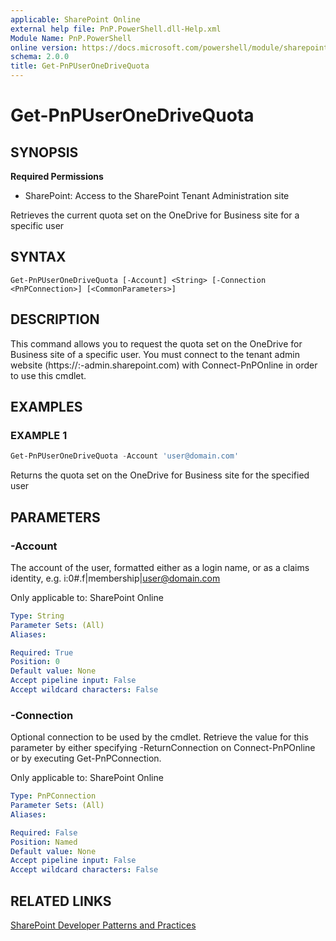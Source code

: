 ```yaml
---
applicable: SharePoint Online
external help file: PnP.PowerShell.dll-Help.xml
Module Name: PnP.PowerShell
online version: https://docs.microsoft.com/powershell/module/sharepoint-pnp/get-pnpuseronedrivequota
schema: 2.0.0
title: Get-PnPUserOneDriveQuota
---
```


# Get-PnPUserOneDriveQuota

## SYNOPSIS

**Required Permissions**

* SharePoint: Access to the SharePoint Tenant Administration site

Retrieves the current quota set on the OneDrive for Business site for a specific user

## SYNTAX

```
Get-PnPUserOneDriveQuota [-Account] <String> [-Connection <PnPConnection>] [<CommonParameters>]
```

## DESCRIPTION
This command allows you to request the quota set on the OneDrive for Business site of a specific user. You must connect to the tenant admin website (https://:<tenant>-admin.sharepoint.com) with Connect-PnPOnline in order to use this cmdlet.

## EXAMPLES

### EXAMPLE 1
```powershell
Get-PnPUserOneDriveQuota -Account 'user@domain.com'
```

Returns the quota set on the OneDrive for Business site for the specified user

## PARAMETERS

### -Account
The account of the user, formatted either as a login name, or as a claims identity, e.g. i:0#.f|membership|user@domain.com

Only applicable to: SharePoint Online

```yaml
Type: String
Parameter Sets: (All)
Aliases:

Required: True
Position: 0
Default value: None
Accept pipeline input: False
Accept wildcard characters: False
```

### -Connection
Optional connection to be used by the cmdlet. Retrieve the value for this parameter by either specifying -ReturnConnection on Connect-PnPOnline or by executing Get-PnPConnection.

Only applicable to: SharePoint Online

```yaml
Type: PnPConnection
Parameter Sets: (All)
Aliases:

Required: False
Position: Named
Default value: None
Accept pipeline input: False
Accept wildcard characters: False
```

## RELATED LINKS

[SharePoint Developer Patterns and Practices](https://aka.ms/sppnp)
